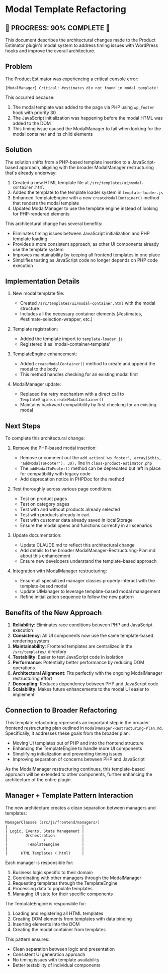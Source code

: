 # Modal Template Refactoring

## 🚀 PROGRESS: 90% COMPLETE 🚀

This document describes the architectural changes made to the Product Estimator plugin's modal system to address timing issues with WordPress hooks and improve the overall architecture.

## Problem

The Product Estimator was experiencing a critical console error: 
```
[ModalManager] Critical: #estimates div not found in modal template!
```

This occurred because:
1. The modal template was added to the page via PHP using `wp_footer` hook with priority 30
2. The JavaScript initialization was happening before the modal HTML was added to the DOM
3. This timing issue caused the ModalManager to fail when looking for the modal container and its child elements

## Solution

The solution shifts from a PHP-based template insertion to a JavaScript-based approach, aligning with the broader ModalManager restructuring that's already underway:

1. Created a new HTML template file at `/src/templates/ui/modal-container.html`
2. Added the template to the template loader system in `template-loader.js`
3. Enhanced TemplateEngine with a new `createModalContainer()` method that renders the modal template
4. Updated ModalManager to use the template engine instead of looking for PHP-rendered elements

This architectural change has several benefits:
- Eliminates timing issues between JavaScript initialization and PHP template loading
- Provides a more consistent approach, as other UI components already use the template system
- Improves maintainability by keeping all frontend templates in one place
- Simplifies testing as JavaScript code no longer depends on PHP code execution

## Implementation Details

1. New modal template file:
   - Created `/src/templates/ui/modal-container.html` with the modal structure
   - Includes all the necessary container elements (#estimates, #estimate-selection-wrapper, etc.)

2. Template registration:
   - Added the template import to `template-loader.js`
   - Registered it as 'modal-container-template'

3. TemplateEngine enhancement:
   - Added `createModalContainer()` method to create and append the modal to the body
   - This method handles checking for an existing modal first

4. ModalManager update:
   - Replaced the retry mechanism with a direct call to `TemplateEngine.createModalContainer()`
   - Maintains backward compatibility by first checking for an existing modal

## Next Steps

To complete this architectural change:

1. Remove the PHP-based modal insertion:
   - Remove or comment out the `add_action('wp_footer', array($this, 'addModalToFooter'), 30);` line in `class-product-estimator.php`
   - The `addModalToFooter()` method can be deprecated but left in place for compatibility with legacy code
   - Add deprecation notice in PHPDoc for the method

2. Test thoroughly across various page conditions:
   - Test on product pages
   - Test on category pages
   - Test with and without products already selected
   - Test with products already in cart
   - Test with customer data already saved in localStorage
   - Ensure the modal opens and functions correctly in all scenarios

3. Update documentation:
   - Update CLAUDE.md to reflect this architectural change
   - Add details to the broader ModalManager-Restructuring-Plan.md about this enhancement
   - Ensure new developers understand the template-based approach

4. Integration with ModalManager restructuring:
   - Ensure all specialized manager classes properly interact with the template-based modal
   - Update UIManager to leverage template-based modal management
   - Refine initialization sequence to follow the new pattern

## Benefits of the New Approach

1. **Reliability**: Eliminates race conditions between PHP and JavaScript execution
2. **Consistency**: All UI components now use the same template-based rendering system
3. **Maintainability**: Frontend templates are centralized in the `/src/templates/` directory
4. **Testability**: Easier to test JavaScript code in isolation
5. **Performance**: Potentially better performance by reducing DOM operations
6. **Architectural Alignment**: Fits perfectly with the ongoing ModalManager restructuring effort
7. **Decoupling**: Reduces dependency between PHP and JavaScript code
8. **Scalability**: Makes future enhancements to the modal UI easier to implement

## Connection to Broader Refactoring

This template refactoring represents an important step in the broader frontend restructuring plan outlined in `ModalManager-Restructuring-Plan.md`. Specifically, it addresses these goals from the broader plan:

- Moving UI templates out of PHP and into the frontend structure
- Enhancing the TemplateEngine to handle more UI components
- Simplifying initialization and preventing timing issues
- Improving separation of concerns between PHP and JavaScript

As the ModalManager restructuring continues, this template-based approach will be extended to other components, further enhancing the architecture of the entire plugin.

## Manager + Template Pattern Interaction

The new architecture creates a clean separation between managers and templates:

```
ManagerClasses (src/js/frontend/managers/)
|                                 |
| Logic, Events, State Management |
|        Orchestration            |
|                ↓                |
|         TemplateEngine          |
|                ↓                |
|      HTML Templates (.html)     |
```

Each manager is responsible for:
1. Business logic specific to their domain
2. Coordinating with other managers through the ModalManager
3. Requesting templates through the TemplateEngine
4. Processing data to populate templates
5. Managing UI state for their specific components

The TemplateEngine is responsible for:
1. Loading and registering all HTML templates
2. Creating DOM elements from templates with data binding
3. Inserting elements into the DOM
4. Creating the modal container from templates

This pattern ensures:
- Clean separation between logic and presentation
- Consistent UI generation approach
- No timing issues with template availability
- Better testability of individual components
